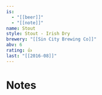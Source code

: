 ```yaml
---
is:
  - "[[beer]]"
  - "[[note]]"
name: Stout
style: Stout - Irish Dry
brewery: "[[Sin City Brewing Co]]"
abv: 6
rating: 👍
last: "[[2016-08]]"
---
```

# Notes

